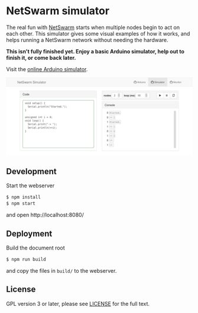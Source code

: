 NetSwarm simulator
==================

The real fun with [NetSwarm](https://github.com/wvengen/netswarm-arduino) starts when
multiple nodes begin to act on each other. This simulator gives some visual examples of
how it works, and helps running a NetSwarm network without needing the hardware.

**This isn't fully finished yet. Enjoy a basic Arduino simulator, help out to finish it, or come back later.**

Visit the [online Arduino simulator](https://wvengen.github.io/netswarm-simulator).

![screenshot](screenshot.png)


Development
-----------

Start the webserver

```sh
$ npm install
$ npm start
```

and open http://localhost:8080/


Deployment
----------

Build the document root

```sh
$ npm run build
```

and copy the files in `build/` to the webserver.


License
-------

GPL version 3 or later, please see [LICENSE](LICENSE.md) for the full text.
